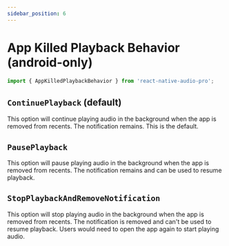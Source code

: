 ```yaml
---
sidebar_position: 6
---
```


# App Killed Playback Behavior (android-only)

```ts
import { AppKilledPlaybackBehavior } from 'react-native-audio-pro';
```

## `ContinuePlayback` (default)

This option will continue playing audio in the background when the app is
removed from recents. The notification remains. This is the default.

## `PausePlayback`

This option will pause playing audio in the background when the app is removed
from recents. The notification remains and can be used to resume playback.

## `StopPlaybackAndRemoveNotification`

This option will stop playing audio in the background when the app is removed
from recents. The notification is removed and can't be used to resume playback.
Users would need to open the app again to start playing audio.
